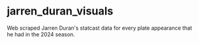 # jarren_duran_visuals
Web scraped Jarren Duran's statcast data for every plate appearance that he had in the 2024 season.
